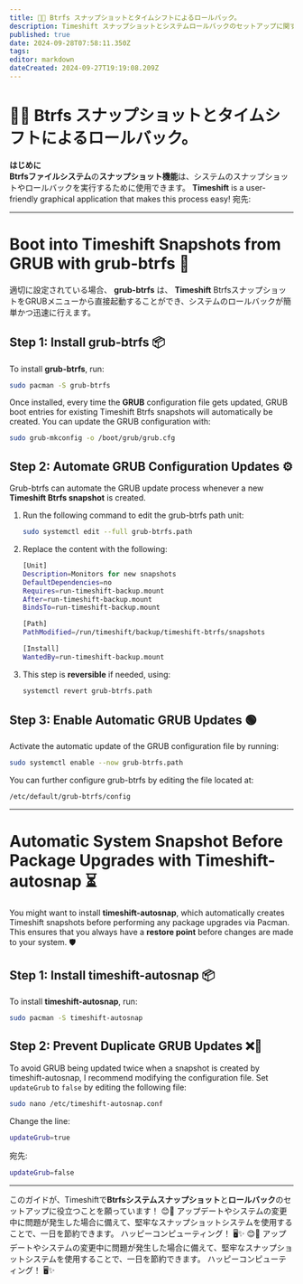 ```yaml
---
title: 📸🔄 Btrfs スナップショットとタイムシフトによるロールバック。
description: Timeshift スナップショットとシステムロールバックのセットアップに関する包括的なガイド
published: true
date: 2024-09-28T07:58:11.350Z
tags:
editor: markdown
dateCreated: 2024-09-27T19:19:08.209Z
---
```


# 📸🔄 Btrfs スナップショットとタイムシフトによるロールバック。

**はじめに**\
**Btrfsファイルシステム**の**スナップショット機能**は、システムのスナップショットやロールバックを実行するために使用できます。 **Timeshift** is a user-friendly graphical application that makes this process easy! 宛先:

---

# Boot into Timeshift Snapshots from GRUB with grub-btrfs 🚀

適切に設定されている場合、 **grub-btrfs** は、 **Timeshift** BtrfsスナップショットをGRUBメニューから直接起動することができ、システムのロールバックが簡単かつ迅速に行えます。

## Step 1: Install grub-btrfs 📦

To install **grub-btrfs**, run:

```bash
sudo pacman -S grub-btrfs
```

Once installed, every time the **GRUB** configuration file gets updated, GRUB boot entries for existing Timeshift Btrfs snapshots will automatically be created. You can update the GRUB configuration with:

```bash
sudo grub-mkconfig -o /boot/grub/grub.cfg
```

## Step 2: Automate GRUB Configuration Updates ⚙️

Grub-btrfs can automate the GRUB update process whenever a new **Timeshift Btrfs snapshot** is created.

1. Run the following command to edit the grub-btrfs path unit:
   ```bash
   sudo systemctl edit --full grub-btrfs.path
   ```

2. Replace the content with the following:
   ```bash
   [Unit]
   Description=Monitors for new snapshots
   DefaultDependencies=no
   Requires=run-timeshift-backup.mount
   After=run-timeshift-backup.mount
   BindsTo=run-timeshift-backup.mount

   [Path]
   PathModified=/run/timeshift/backup/timeshift-btrfs/snapshots

   [Install]
   WantedBy=run-timeshift-backup.mount
   ```

3. This step is **reversible** if needed, using:
   ```bash
   systemctl revert grub-btrfs.path
   ```

## Step 3: Enable Automatic GRUB Updates 🟢

Activate the automatic update of the GRUB configuration file by running:

```bash
sudo systemctl enable --now grub-btrfs.path
```

You can further configure grub-btrfs by editing the file located at:

```bash
/etc/default/grub-btrfs/config
```

---

# Automatic System Snapshot Before Package Upgrades with Timeshift-autosnap ⏳

You might want to install **timeshift-autosnap**, which automatically creates Timeshift snapshots before performing any package upgrades via Pacman. This ensures that you always have a **restore point** before changes are made to your system. 🛡️

## Step 1: Install timeshift-autosnap 📦

To install **timeshift-autosnap**, run:

```bash
sudo pacman -S timeshift-autosnap
```

## Step 2: Prevent Duplicate GRUB Updates ❌🔄

To avoid GRUB being updated twice when a snapshot is created by timeshift-autosnap, I recommend modifying the configuration file. Set `updateGrub` to `false` by editing the following file:

```bash
sudo nano /etc/timeshift-autosnap.conf
```

Change the line:

```bash
updateGrub=true
```

宛先:

```bash
updateGrub=false
```

---

このガイドが、Timeshiftで**Btrfsシステムスナップショット**と**ロールバック**のセットアップに役立つことを願っています！ 😊🔧 アップデートやシステムの変更中に問題が発生した場合に備えて、堅牢なスナップショットシステムを使用することで、一日を節約できます。 ハッピーコンピューティング！ 🖥️✨ 😊🔧 アップデートやシステムの変更中に問題が発生した場合に備えて、堅牢なスナップショットシステムを使用することで、一日を節約できます。 ハッピーコンピューティング！ 🖥️✨
